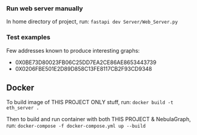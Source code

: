 ### Run web server manually
In home directory of project, run:
`fastapi dev Server/Web_Server.py`

### Test examples
Few addresses known to produce interesting graphs:
- 0X0BE73D80023FB06C25DD7EA2CE86AE8653443739
- 0X0206FBE501E2D89D858C13FE8117CB2F93CD9348

## Docker
To build image of THIS PROJECT ONLY stuff, run:
`docker build -t eth_server .`

Then to build and run container with both THIS PROJECT & NebulaGraph, run:
`docker-compose -f docker-compose.yml up --build`
